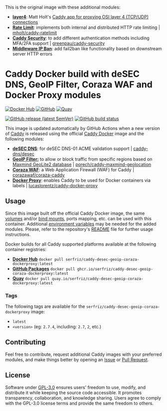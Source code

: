 This is the original image with these additional modules:

- [**layer4**](https://caddyserver.com/docs/modules/layer4.handlers.proxy): Matt Holt's [Caddy app for proxying OSI layer 4 (TCP/UDP) connections](https://github.com/mholt/caddy-l4)
- [**Rate Limit**](https://github.com/serfriz/caddy-custom-builds?tab=readme-ov-file#rate-limit): implements both internal and distributed HTTP rate limiting | [mholt/caddy-ratelimit](https://github.com/mholt/caddy-ratelimit)
- [**Caddy Security**](https://github.com/serfriz/caddy-custom-builds?tab=readme-ov-file#caddy-security): to add different authentication methods including MFA/2FA support | [greenpau/caddy-security](https://github.com/greenpau/caddy-security)
- [**Middleware IP Ban**](https://github.com/fabriziosalmi/caddy-mib): add fail2ban like functionality based on downstream server HTTP errors

# Caddy Docker build with deSEC DNS, GeoIP Filter, Coraza WAF and Docker Proxy modules

[![Docker Hub](https://img.shields.io/badge/Docker%20Hub%20-%20serfriz%2Fcaddy--desec--geoip--coraza--dockerproxy%20-%20%230db7ed?style=flat&logo=docker)](https://hub.docker.com/r/serfriz/caddy-desec-geoip-coraza-dockerproxy)
[![GitHub](https://img.shields.io/badge/GitHub%20-%20serfriz%2Fcaddy--desec--geoip--coraza--dockerproxy%20-%20%23333?style=flat&logo=github)](https://ghcr.io/serfriz/caddy-desec-geoip-coraza-dockerproxy)
[![Quay](https://img.shields.io/badge/Quay%20-%20serfriz%2Fcaddy--desec--geoip--coraza--dockerproxy%20-%20%23CC0000?style=flat&logo=redhat)](https://quay.io/serfriz/caddy-desec-geoip-coraza-dockerproxy)

[![GitHub release (latest SemVer)](https://img.shields.io/github/v/release/serfriz/caddy-custom-builds?label=Release)](https://github.com/serfriz/caddy-custom-builds/releases)
[![GitHub build status](https://img.shields.io/github/actions/workflow/status/serfriz/caddy-custom-builds/build.caddy-desec-geoip-coraza-dockerproxy.yml?label=Build)](https://github.com/serfriz/caddy-custom-builds/actions/workflows/build.caddy-desec-geoip-coraza-dockerproxy.yml)

This image is updated automatically by GitHub Actions when a new version of [Caddy](https://github.com/caddyserver/caddy) is released using the official [Caddy Docker](https://hub.docker.com/_/caddy) image and the following modules:
- [**deSEC DNS**](https://github.com/serfriz/caddy-custom-builds?tab=readme-ov-file#dns-modules): for deSEC DNS-01 ACME validation support | [caddy-dns/desec](https://github.com/caddy-dns/desec)
- [**GeoIP Filter:**](https://github.com/serfriz/caddy-custom-builds?tab=readme-ov-file#geoip-filter) to allow or block traffic from specific regions based on [Maxmind GeoLite2 database](https://dev.maxmind.com/geoip/geolite2-free-geolocation-data) | [porech/caddy-maxmind-geolocation](https://github.com/porech/caddy-maxmind-geolocation)
- [**Coraza WAF**](https://github.com/serfriz/caddy-custom-builds?tab=readme-ov-file#coraza-waf): a Web Application Firewall (WAF) for Caddy | [corazawaf/coraza-caddy](https://github.com/corazawaf/coraza-caddy)
- [**Docker Proxy**](https://github.com/serfriz/caddy-custom-builds?tab=readme-ov-file#docker-proxy): enables Caddy to be used for Docker containers via labels | [lucaslorentz/caddy-docker-proxy](https://github.com/lucaslorentz/caddy-docker-proxy)

## Usage

Since this image built off the official Caddy Docker image, the same [volumes](https://docs.docker.com/storage/volumes/) and/or [bind mounts](https://docs.docker.com/storage/bind-mounts/), ports mapping, etc. can be used with this container. Additional [environment variables](https://caddyserver.com/docs/caddyfile/concepts#environment-variables) may be needed for the added modules. Please, refer to the repository's [README](https://github.com/serfriz/caddy-custom-builds?tab=readme-ov-file#container-creation) file for further usage instructions.

Docker builds for all Caddy supported platforms available at the following container registries:
- [**Docker Hub**](https://hub.docker.com/r/serfriz/caddy-desec-geoip-coraza-dockerproxy) `docker pull serfriz/caddy-desec-geoip-coraza-dockerproxy:latest`
- [**GitHub Packages**](https://ghcr.io/serfriz/caddy-desec-geoip-coraza-dockerproxy) `docker pull ghcr.io/serfriz/caddy-desec-geoip-coraza-dockerproxy:latest`
- [**Quay**](https://quay.io/serfriz/caddy-desec-geoip-coraza-dockerproxy) `docker pull quay.io/serfriz/caddy-desec-geoip-coraza-dockerproxy:latest`

### Tags

The following tags are available for the `serfriz/caddy-desec-geoip-coraza-dockerproxy` image:

- `latest`
- `<version>` (eg: `2.7.4`, including: `2.7`, `2`, etc.)

## Contributing

Feel free to contribute, request additional Caddy images with your preferred modules, and make things better by opening an [Issue](https://github.com/serfriz/caddy-custom-builds/issues) or [Pull Request](https://github.com/serfriz/caddy-custom-builds/pulls).

## License

Software under [GPL-3.0](https://github.com/serfriz/caddy-custom-builds/blob/main/LICENSE) ensures users' freedom to use, modify, and distribute it while keeping the source code accessible. It promotes transparency, collaboration, and knowledge sharing. Users agree to comply with the GPL-3.0 license terms and provide the same freedom to others.
